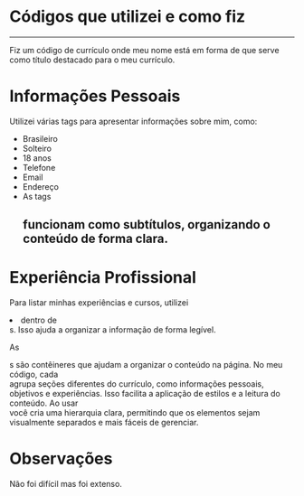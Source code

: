 # Códigos que utilizei e como fiz
--- 
Fiz um código de currículo onde meu nome está em forma de  que serve como título destacado para o meu currículo.

# Informações Pessoais
Utilizei várias tags  para apresentar informações sobre mim, como:

- Brasileiro
- Solteiro
- 18 anos
- Telefone
- Email
- Endereço
- As tags <h2> funcionam como subtítulos, organizando o conteúdo de forma clara.

# Experiência Profissional
Para listar minhas experiências e cursos, utilizei <li> dentro de <div>s. Isso ajuda a organizar a informação de forma legível.

As <div>s são contêineres que ajudam a organizar o conteúdo na página. No meu código, cada <div> agrupa seções diferentes do currículo, como informações pessoais, objetivos e experiências. Isso facilita a aplicação de estilos e a leitura do conteúdo. Ao usar <div> você cria uma hierarquia clara, permitindo que os elementos sejam visualmente separados e mais fáceis de gerenciar.


# Observações
Não foi difícil mas foi extenso.
